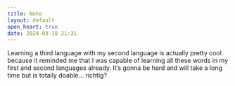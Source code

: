 ```yaml
---
title: Note
layout: default
open_heart: true
date: 2024-03-18 21:31
---
```


Learning a third language with my second language is actually pretty cool because it reminded me that I was capable of learning all these words in my first and second languages already. It’s gonna be hard and will take a long time but is totally doable… richtig?
